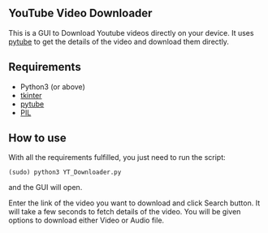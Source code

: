 ## YouTube Video Downloader
This is a GUI to Download Youtube videos directly on your device. It uses [pytube](https://pypi.org/project/pytube/) to get the details of the video and download them directly.

## Requirements
- Python3 (or above)
- [tkinter](https://docs.python.org/3/library/tk.html)
- [pytube](https://pypi.org/project/pytube/)
- [PIL](https://pypi.org/project/Pillow/)

## How to use
With all the requirements fulfilled, you just need to run the script:

	(sudo) python3 YT_Downloader.py

and the GUI will open.

Enter the link of the video you want to download and click Search button. It will take a few seconds to fetch details of the video. You will be given options to download either Video or Audio file.
